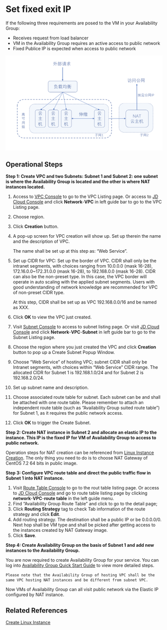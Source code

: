 # Set fixed exit IP

If the following three requirements are posed to the VM in your Availability Group:

* Receives request from load balancer
* VM in the Availability Group requires an active access to public network
* Fixed Publice IP is expected when access to public network

![](../../../../image/ag/settingoutboundIP.png)

## Operational Steps


**Step 1: Create VPC and two Subnets: Subnet 1 and Subnet 2: one subnet is where the Availability Group is located and the other is where NAT instances located.**

1. Access to [VPC Console](https://cns-console.jdcloud.com/vpc/list) to go to the VPC Listing page. Or access to [JD Cloud Console](https://console.jdcloud.com) and click **Network**-**VPC** in left guide bar to go to the VPC Listing page.
2. Choose region.
3. Click **Creation** button.
4. A pop-up screen for VPC creation will show up. Set up therein the name and the description of VPC.
	
	The name shall be set up at this step as: “Web Service”.
5. Set up CIDR for VPC: Set up the border of VPC. CIDR shall only be the intranet segments, with choices ranging from 10.0.0.0 (mask 16-28), 172.16.0.0~172.31.0.0 (mask 16-28), to 192.168.0.0 (mask 16-28). CIDR can also be the non-preset type. In this case, the VPC border will operate in auto scaling with the applied subnet segments. Users with good understanding of network knowledge are recommended for VPC of non-preset CIDR type.

	At this step, CIDR shall be set up as VPC 192.168.0.0/16 and be named as XXX.

6. Click **OK** to view the VPC just created.
7. Visit [Subnet Console](https://cns-console.jdcloud.com/subnet/list) to access to subnet listing page. Or visit [JD Cloud Console](https://console.jdcloud.com) and click **Network**-**VPC**-**Subnet** in left guide bar to go to the Subnet Listing page.
8. Choose the region where you just created the VPC and click **Creation** button to pop up a Create Subnet Popup Window.
9. Choose “Web Service” of hosting VPC; subnet CIDR shall only be Intranet segments, with choices within “Web Service” CIDR range. The allocated CIDR for Subnet 1 is 192.168.1.0/24 and for Subnet 2 is 192.168.2.0/24.
10. Set up subnet name and description.
11. Choose associated route table for subnet. Each subnet can be and shall be attached with one route table. Please remember to attach an independent route table (such as “Availability Group suited route table”) for Subnet 1, as it requires the public network access.
12. Click **OK** to trigger the Create Subnet.

**Step 2: Create NAT instance in Subnet 2 and allocate an elastic IP to the instance. This IP is the fixed IP for VM of Availability Group to access to public network.**

Operation steps for NAT creation can be referenced from [Linux Instance Creation](../../Virtual-Machine/Getting-Start-Linux/Create-Instance.md). The only thing you need to do is to choose NAT Gateway of CentOS 7.2 64 bits in public image.

**Step 3: Configure VPC route table and direct the public traffic flow in Subnet 1 into NAT instance.**

1. Visit [Route Table Console](https://cns-console.jdcloud.com/routeTable/list) to go to the rout table listing page. Or access to [JD Cloud Console](https://console.jdcloud.com) and go to route table listing page by clicking **network**-**VPC**-**route table** in the left guide menu.
2. Find “Availability Group Route Table” and click to go to the detail page;
3. Click **Routing Strategy** tag to check Tab information of the route strategy and click **Edit**.
4. Add routing strategy. The destination shall be a public IP or be 0.0.0.0/0. Next hop shall be VM type and shall be picked after getting access to the instances created by NAT Gateway image.
5. Click **Save**.

**Step 4: Create Availability Group on the basis of Subnet 1 and add new instances to the Availability Group.**

You are now required to create Availability Group for your service. You can log into [Availability Group Quick Start Guide](../Getting-Start.md) to view more detailed steps.

	Please note that the Availability Group of hosting VPC shall be the same VPC hosting NAT instances and be different from subnet VPC.
	
Now VMs of Availability Group can all visit public network via the Elastic IP configured by NAT instance.


## Related References

[Create Linux Instance](../../Virtual-Machine/Getting-Start-Linux/Create-Instance.md)